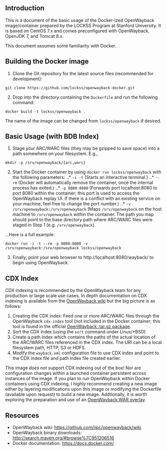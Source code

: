 ## Introduction
This is a document of the basic usage of the Docker-ized OpenWayback image/container prepared by
the LOCKSS Program at Stanford University. It is based on CentOS 7.x and comes preconfigured 
with OpenWayback, OpenJDK 7, and Tomcat 8.x.

This document assumes some familiarity with Docker.

## Building the Docker image
1. Clone the Git repository for the latest source files (recommended for development):

```shell
git clone https://github.com/lockss/openwayback-docker.git
```

2. Drop into the directory containing the `Dockerfile` and run the following command:

```shell
docker build -t lockss/openwayback .
```

The name of the image can be changed from `lockss/openwayback` if desired.


## Basic Usage (with BDB Index)

1. Stage your ARC/WARC files (they may be gzipped to save space) into a path somewhere on your
filesystem. E.g.,

```shell
mkdir -p /srv/openwayback/{arc,warc}
```

2. Start the Docker container by using `docker run lockss/openwayback` with the following parameters:
..* `-i -t` (Starts an interactive terminal.)
..* `--rm` (Docker will automatically remove the container, once the internal process has exited.)
..* `-p 8080:8080` (Forwards port localhost:8080 to port 8080 within the container; this port is
used to access the OpenWayback replay UI. If there is a conflict with an existing service on your 
machine, feel free to change the port number.)
..* `-v /srv/openwayback:/srv/openwayback` (Maps `/srv/openwayback` on the host machine to 
`/srv/openwayback` within the container. The path you map should point to the base directory path
where ARC/WARC files were staged in Step 1 (e.g. `/srv/openwayback`).

...Here is a full example:

```shell
docker run -i -t --rm -p 8080:8080 -v /srv/openwayback:/srv/openwayback lockss/openwayback
```

3. Finally, point your web browser to http://localhost:8080/wayback/ to begin using OpenWayback.

## CDX Index

CDX indexing is recommended by the OpenWayback team for any production or large scale use cases. In
depth documentation on CDX indexing is available from the [OpenWayback wiki](https://github.com/iipc/openwayback/wiki/How-to-configure)
but the big picture is as follows:

1. Creating the CDX index: Feed one or more ARC/WARC files through the OpenWayback `cdx-index` tool 
(not included in the Docker container; this tool is found in the official [OpenWayback .tar.gz package](http://search.maven.org/#browse%7C951206516).
2. Sort the CDX index (using the `sort` command under Linux/*BSD)
3. Create a path index which contains the paths of the actual location of the ARC/WARC files 
referenced in the CDX index. The URI can be a local filesystem path, HTTP, S3 or HDFS.
4. Modify the `wayback.xml` configuration file to use CDX index and point to the CDX index file 
and path index file created earlier.

This image *does not* support CDX indexing out of the box! Nor are configuration changes within a 
launched container persistent across instances of the image. If you plan to run OpenWayback within 
Docker containers using CDX indexing, I highly recommend creating a new image either by layering 
modifications upon this image or modifying the Dockerfile (available upon request) to build a new 
image. Addtionally, it is worth exploring the preparation and use of an [OpenWayback WAR overlay](https://github.com/iipc/openwayback/wiki/Creating-a-WAR-overlay).

## Resources
* OpenWayback wiki: https://github.com/iipc/openwayback/wiki
* OpenWayback binary downloads: http://search.maven.org/#browse%7C951206516
* Docker documentation: https://docs.docker.com/


